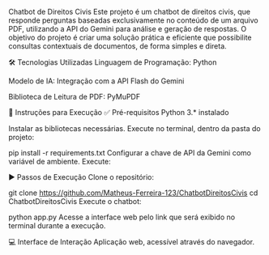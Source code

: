 Chatbot de Direitos Civis
Este projeto é um chatbot de direitos civis, que responde perguntas baseadas exclusivamente no conteúdo de um arquivo PDF, utilizando a API do Gemini para análise e geração de respostas.
O objetivo do projeto é criar uma solução prática e eficiente que possibilite consultas contextuais de documentos, de forma simples e direta.

🛠️ Tecnologias Utilizadas
Linguagem de Programação: Python

Modelo de IA: Integração com a API Flash do Gemini

Biblioteca de Leitura de PDF: PyMuPDF

🚀 Instruções para Execução
✅ Pré-requisitos
Python 3.* instalado

Instalar as bibliotecas necessárias. Execute no terminal, dentro da pasta do projeto:


pip install -r requirements.txt
Configurar a chave de API da Gemini como variável de ambiente. Execute:


▶️ Passos de Execução
Clone o repositório:


git clone https://github.com/Matheus-Ferreira-123/ChatbotDireitosCivis
cd ChatbotDireitosCivis
Execute o chatbot:


python app.py
Acesse a interface web pelo link que será exibido no terminal durante a execução.

💻 Interface de Interação
Aplicação web, acessível através do navegador.
